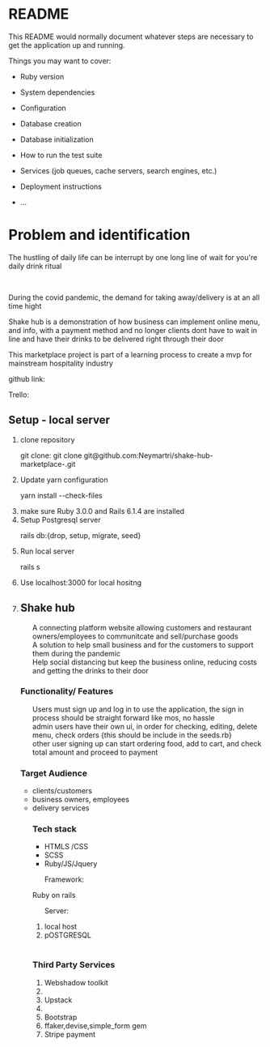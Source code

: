 # README

This README would normally document whatever steps are necessary to get the
application up and running.

Things you may want to cover:

* Ruby version

* System dependencies

* Configuration

* Database creation

* Database initialization

* How to run the test suite

* Services (job queues, cache servers, search engines, etc.)

* Deployment instructions

* ...

<h1> Problem and identification </h1>
<P> The hustling of daily life can be interrupt by one long line of wait for you're daily drink ritual</p>
<br>
<p> During the covid pandemic, the demand for taking away/delivery is at an all time hight </p>
<p>Shake hub is a demonstration of how business can implement online menu, and info, with a payment method and no longer clients dont have to wait in line and have their drinks to be delivered right through their door</p>
<p> This marketplace project is part of a learning process to create a mvp for mainstream hospitality industry </p>

<p> github link: <a href="https://github.com/Neymartri/shake-hub-marketplace-"></a> </p>

<p> Trello: <a href=https://trello.com/ethantran28/boards></a></p>

<h2> Setup - local server </h2>
<ol> <li>clone repository</li>
<p> git clone: git clone git@github.com:Neymartri/shake-hub-marketplace-.git </P> 
<li> Update yarn configuration </li>
<p> yarn install --check-files <p> 
<li> make sure Ruby 3.0.0 and Rails 6.1.4 are installed </li>
<li> Setup Postgresql server </li>
<p> rails db:{drop, setup, migrate, seed}</p>
<li>Run local server</li>
<p>rails s</p>
<li>Use localhost:3000 for local hositng <li>

<h2>Shake hub</h2>
<ul> A connecting platform website allowing customers and restaurant owners/employees to communitcate and sell/purchase goods </ul>
<ul> A solution to help small business and for the customers to support them during the pandemic</ul>
<ul> Help social distancing but keep the business online, reducing costs and getting the drinks to their door</ul>

<h3> Functionality/ Features </h3>
<ul> Users must sign up and log in to use the application, the sign in process should be straight forward like mos, no hassle </ul>
<ul>admin users have their own ui, in order for checking, editing, delete menu, check orders {this should be include in the seeds.rb} </ul>
<ul> other user signing up can start ordering food, add to cart, and check total amount and proceed to payment</ul>

<h3> Target Audience  </h3>
<ul><li> clients/customers</li>
<li> business owners, employees</li>
<li>delivery services</li>

<h3> Tech stack </h3>
<ul><li> HTMLS /CSS </li><li>SCSS</li><li>Ruby/JS/Jquery</li></ul>
<ul>Framework:</ul>
<p>Ruby on rails</p>
<ul>Server:</ul>
<ol> <li>local host</li> <li>pOSTGRESQL</li> </oL>
<br>
<h3>Third Party Services </h3>
<ol><li> Webshadow toolkit<li>
<li> Upstack<li>
<li>Bootstrap</li>
<li>ffaker,devise,simple_form gem</li>
<li>Stripe payment</li>


